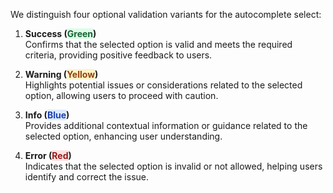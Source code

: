 We distinguish four optional validation variants for the autocomplete select:

1. **Success (<mark style="background-color: #dcfce7;"><font color="#166534">Green</font></mark>)**<br>
Confirms that the selected option is valid and meets the required criteria, providing positive feedback to users.

2. **Warning (<mark style="background-color: #fef3c7;"><font color="#92400e">Yellow</font></mark>)**<br>
Highlights potential issues or considerations related to the selected option, allowing users to proceed with caution.

3. **Info (<mark style="background-color: #dbeafe;"><font color="#1e40af">Blue</font></mark>)**<br>
Provides additional contextual information or guidance related to the selected option, enhancing user understanding.

4. **Error (<mark style="background-color: #fee2e2;"><font color="#991b1b">Red</font></mark>)**<br>
Indicates that the selected option is invalid or not allowed, helping users identify and correct the issue.